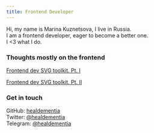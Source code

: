 ```yaml
---
title: Frontend Developer
---
```


Hi, my name is Marina Kuznetsova, I live in Russia.<br>
I am a frontend developer, eager to become a better one.<br>
I <3 what I do.<br>

<h3>Thoughts mostly on the frontend</h3>

[Frontend dev SVG toolkit. Pt. I](https://healdementia.github.io/frontend-dev-svg-toolkit)

[Frontend dev SVG toolkit. Pt. II](https://healdementia.github.io/frontend-dev-svg-toolkit-pt-2)

<h3>Get in touch</h3>

GitHub: <a href="https://github.com/healdementia/">healdementia</a><br>
Twitter: <a href="https://twitter.com/healdementia">@healdementia</a><br>
Telegram: <a href="https://t.me/healdementia">@healdementia</a>

